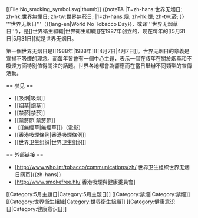 [[File:No_smoking_symbol.svg|thumb]]
{{noteTA
|T=zh-hans:世界无烟日; zh-hk:世界無煙日; zh-tw:世界無菸日;
|1=zh-hans:烟; zh-hk:煙; zh-tw:菸;
}}
'''世界无烟日'''（{{lang-en|World No Tobacco Day}}，或译'''世界无烟草日'''），是[[世界衛生組織|世界衛生組織]]在1987年创立的，现在每年的[[5月31日|5月31日]]就是世界无烟日。

第一個世界无烟日是[[1988年|1988年]][[4月7日|4月7日]]。世界无烟日的意義是宣揚不吸煙的理念。而每年皆會有一個中心主題，表示一個在該年在關於烟草和不吸煙方面特別值得關注的話題。世界各地都會為響應而在當日舉辦不同類型的宣傳活動。

== 参见 ==
* [[吸烟|吸烟]]
* [[烟草|烟草]]
* [[禁菸|禁菸]]
* [[禁菸節|禁菸節]]
* 《[[無煙草|無煙草]]》（電影）
* [[香港吸煙條例|香港吸煙條例]]
* [[世界卫生组织|世界卫生组织]]

== 外部链接 ==
* [http://www.who.int/tobacco/communications/zh/ 世界卫生组织世界无烟日网页]{{zh-hans}}
* [http://www.smokefree.hk/ 香港吸煙與健康委員會]

[[Category:5月主題日|Category:5月主題日]]
[[Category:禁煙|Category:禁煙]]
[[Category:世界衛生組織|Category:世界衛生組織]]
[[Category:健康意识日|Category:健康意识日]]